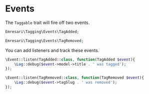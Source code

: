 Events
============

The `Taggable` trait will fire off two events.

```php
Emresari\Tagging\Events\TagAdded;

Emresari\Tagging\Events\TagRemoved;
```

You can add listeners and track these events.

```php
\Event::listen(TagAdded::class, function(TagAdded $event){
	\Log::debug($event->model->title . ' was tagged');
});
```

```php
\Event::listen(TagRemoved::class, function(TagRemoved $event){
	\Log::debug($event->tagSlug . ' was removed');
});
```
